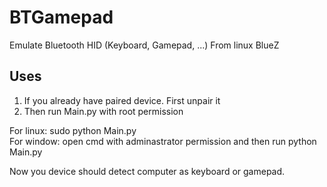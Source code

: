 # BTGamepad
Emulate Bluetooth HID (Keyboard, Gamepad, ...) From linux BlueZ

## Uses
1) If you already have paired device. First unpair it <br/>
2) Then run Main.py with root permission <br/>

For linux: sudo python Main.py<br/>
For window: open cmd with adminastrator permission and then run python Main.py

Now you device should detect computer as keyboard or gamepad.